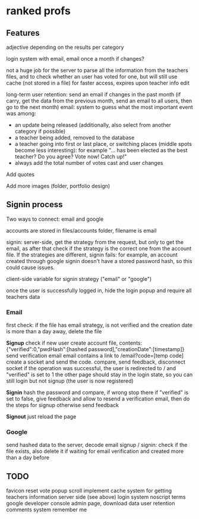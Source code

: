 # ranked profs

## Features

adjective depending on the results per category

login system with email, email once a month if changes?

not a huge job for the server to parse all the information from the teachers files, and to check whether an user has voted for one, but will still use cache (not stored in a file) for faster access, expires upon teacher info edit

long-term user retention: send an email if changes in the past month (if carry, get the data from the previous month, send an email to all users, then go to the next month)
email: system to guess what the most important event was among:
- an update being released (additionally, also select from another category if possible)
- a teacher being added, removed to the database
- a teacher going into first or last place, or switching places (middle spots become less interesting): for example "... has been elected as the best teacher? Do you agree? Vote now! Catch up!"
- always add the total number of votes cast and user changes

Add quotes

Add more images (folder, portfolio design)

## Signin process
Two ways to connect: email and google

accounts are stored in files/accounts folder, filename is email

signin: server-side, get the strategy from the request, but only to get the email, as after that check if the strategy is the correct one from the account file. If the strategies are different, signin fails: for example, an account created through google signin doesn't have a stored password hash, so this could cause issues.

client-side variable for signin strategy ("email" or "google")

once the user is successfully logged in, hide the login popup and require all teachers data

### Email
first check: if the file has email strategy, is not verified and the creation date is more than a day away, delete the file

**Signup**
check if new user
create account file, contents:
{"verified":0,"pwdHash":[hashed password],"creationDate":[timestamp]}
send verification email
email contains a link to /email?code=[temp code]
create a socket and send the code. compare, send feedback, disconnect socket
if the operation was successful, the user is redirected to / and "verified" is set to 1
the other page should stay in the login state, so you can still login but not signup (the user is now registered)

**Signin**
hash the password and compare, if wrong stop there
if "verified" is set to false, give feedback and allow to resend a verification email, then do the steps for signup
otherwise send feedback

**Signout**
just reload the page

### Google
send hashed data to the server, decode email
signup / signin: check if the file exists, also delete it if waiting for email verification and created more than a day before

## TODO
favicon
reset vote popup scroll
implement cache system for getting teachers information server side (see above)
login system
noscript
terms
google developer console
admin page, download data
user retention
comments system
remember me
